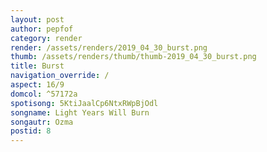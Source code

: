 ```yaml
---
layout: post
author: pepfof
category: render
render: /assets/renders/2019_04_30_burst.png
thumb: /assets/renders/thumb/thumb-2019_04_30_burst.png
title: Burst
navigation_override: /
aspect: 16/9
domcol: ^57172a
spotisong: 5KtiJaalCp6NtxRWpBjOdl
songname: Light Years Will Burn
songautr: Ozma
postid: 8
---
```


<!--USER BEGIN 1-->

<!--USER END 1-->

<!--more-->
<!--USER BEGIN 2-->

<!--USER END 2-->

